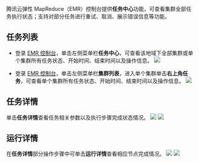 腾讯云弹性 MapReduce（EMR）控制台提供**任务中心**功能，可查看集群全部任务执行状态；支持对部分任务进行重试、取消、展示错误信息等功能。

## 任务列表
- 登录 [EMR 控制台](https://console.cloud.tencent.com/emr)，单击左侧菜单栏**任务中心**，可查看该地域下全部集群或单个集群所有任务状态、开始时间、结束时间以及操作信息。
![](https://qcloudimg.tencent-cloud.cn/raw/8b75f998cbb5b86210dd8ba4f0f3c11c.png)

- 登录 [EMR 控制台](https://console.cloud.tencent.com/emr)，单击左侧菜单栏**集群列表**，进入单个集群单击**右上角任务**，可查看单个集群所有任务状态、开始时间、结束时间以及操作信息。
![](https://qcloudimg.tencent-cloud.cn/raw/4b105217115b76f878de84b3c3f3b4ff.png)

## 任务详情
单击**任务详情**查看任务相关参数以及执行步骤完成状态情况。
![](https://qcloudimg.tencent-cloud.cn/raw/a93079653c6ec9db4dc548ae0371386d.png)
 ![](https://qcloudimg.tencent-cloud.cn/raw/d970a98c379d6370b427f2d90ee94702.png)
 
## 运行详情
在**任务详情**部分操作步骤中可单击**运行详情**查看相应节点完成情况。
![](https://qcloudimg.tencent-cloud.cn/raw/8eb95705ce79ae74c4cfc17315b1e628.png)
![](https://qcloudimg.tencent-cloud.cn/raw/030e7f34f81069d803b9951e0cb3b491.png)
